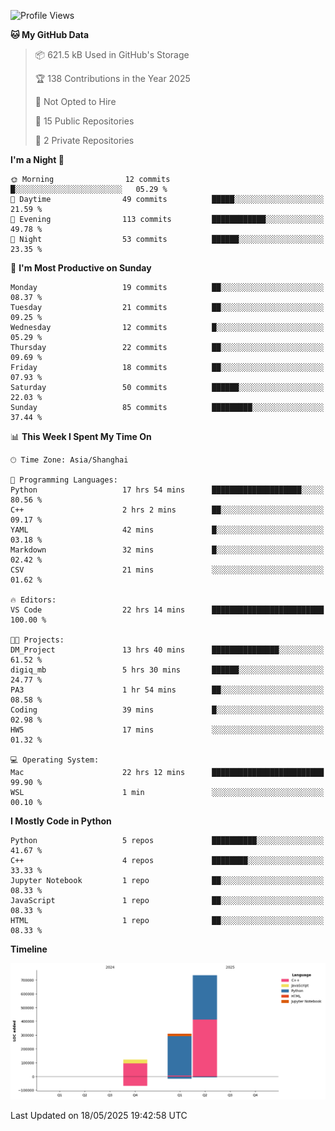 <!--START_SECTION:waka-->
![Profile Views](http://img.shields.io/badge/Profile%20Views-0-blue)

**🐱 My GitHub Data** 

> 📦 621.5 kB Used in GitHub's Storage 
 > 
> 🏆 138 Contributions in the Year 2025
 > 
> 🚫 Not Opted to Hire
 > 
> 📜 15 Public Repositories 
 > 
> 🔑 2 Private Repositories 
 > 
**I'm a Night 🦉** 

```text
🌞 Morning                12 commits          █░░░░░░░░░░░░░░░░░░░░░░░░   05.29 % 
🌆 Daytime                49 commits          █████░░░░░░░░░░░░░░░░░░░░   21.59 % 
🌃 Evening                113 commits         ████████████░░░░░░░░░░░░░   49.78 % 
🌙 Night                  53 commits          ██████░░░░░░░░░░░░░░░░░░░   23.35 % 
```
📅 **I'm Most Productive on Sunday** 

```text
Monday                   19 commits          ██░░░░░░░░░░░░░░░░░░░░░░░   08.37 % 
Tuesday                  21 commits          ██░░░░░░░░░░░░░░░░░░░░░░░   09.25 % 
Wednesday                12 commits          █░░░░░░░░░░░░░░░░░░░░░░░░   05.29 % 
Thursday                 22 commits          ██░░░░░░░░░░░░░░░░░░░░░░░   09.69 % 
Friday                   18 commits          ██░░░░░░░░░░░░░░░░░░░░░░░   07.93 % 
Saturday                 50 commits          ██████░░░░░░░░░░░░░░░░░░░   22.03 % 
Sunday                   85 commits          █████████░░░░░░░░░░░░░░░░   37.44 % 
```


📊 **This Week I Spent My Time On** 

```text
🕑︎ Time Zone: Asia/Shanghai

💬 Programming Languages: 
Python                   17 hrs 54 mins      ████████████████████░░░░░   80.56 % 
C++                      2 hrs 2 mins        ██░░░░░░░░░░░░░░░░░░░░░░░   09.17 % 
YAML                     42 mins             █░░░░░░░░░░░░░░░░░░░░░░░░   03.18 % 
Markdown                 32 mins             █░░░░░░░░░░░░░░░░░░░░░░░░   02.42 % 
CSV                      21 mins             ░░░░░░░░░░░░░░░░░░░░░░░░░   01.62 % 

🔥 Editors: 
VS Code                  22 hrs 14 mins      █████████████████████████   100.00 % 

🐱‍💻 Projects: 
DM_Project               13 hrs 40 mins      ███████████████░░░░░░░░░░   61.52 % 
digiq_mb                 5 hrs 30 mins       ██████░░░░░░░░░░░░░░░░░░░   24.77 % 
PA3                      1 hr 54 mins        ██░░░░░░░░░░░░░░░░░░░░░░░   08.58 % 
Coding                   39 mins             █░░░░░░░░░░░░░░░░░░░░░░░░   02.98 % 
HW5                      17 mins             ░░░░░░░░░░░░░░░░░░░░░░░░░   01.32 % 

💻 Operating System: 
Mac                      22 hrs 12 mins      █████████████████████████   99.90 % 
WSL                      1 min               ░░░░░░░░░░░░░░░░░░░░░░░░░   00.10 % 
```

**I Mostly Code in Python** 

```text
Python                   5 repos             ██████████░░░░░░░░░░░░░░░   41.67 % 
C++                      4 repos             ████████░░░░░░░░░░░░░░░░░   33.33 % 
Jupyter Notebook         1 repo              ██░░░░░░░░░░░░░░░░░░░░░░░   08.33 % 
JavaScript               1 repo              ██░░░░░░░░░░░░░░░░░░░░░░░   08.33 % 
HTML                     1 repo              ██░░░░░░░░░░░░░░░░░░░░░░░   08.33 % 
```



**Timeline**

![Lines of Code chart](https://raw.githubusercontent.com/LorenzLorentz/LorenzLorentz/main/assets/bar_graph.png)


 Last Updated on 18/05/2025 19:42:58 UTC
<!--END_SECTION:waka-->